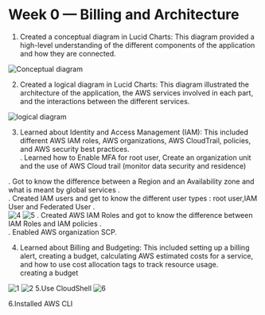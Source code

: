 # Week 0 — Billing and Architecture
1. Created a conceptual diagram in Lucid Charts: This diagram provided a high-level understanding of the different components of the application and how they are connected.


![Conceptual diagram](https://user-images.githubusercontent.com/80603078/219983340-c855d4c4-8016-4ea6-b66d-8b8bf5dabaa4.PNG)

2. Created a logical diagram in Lucid Charts: This diagram illustrated the architecture of the application, the AWS services involved in each part, and the interactions between the different services.
 
![logical diagram](https://user-images.githubusercontent.com/80603078/219983350-1e5a2df1-4b46-40f4-8a4a-3295440d0b07.PNG)


3. Learned about Identity and Access Management (IAM): This included different AWS IAM roles, AWS organizations, AWS CloudTrail, policies, and AWS security best      practices.<br>
 . Learned how to Enable MFA for root user, Create an organization unit and the use of AWS Cloud trail (monitor data security and residence)<br>


 . Got to know the difference between a Region and an Availability zone and what is meant by global services .<br>
 . Created IAM users and get to know the different user types : root user,IAM User and Federated User .<br>
  ![4](https://user-images.githubusercontent.com/80603078/225152048-329632d3-ade3-45ae-a48d-3cc10486b7a4.PNG)
  ![5](https://user-images.githubusercontent.com/80603078/225152091-34e4ecb7-ebc7-4954-a8a8-9c854fcb398d.PNG)
 . Created AWS IAM Roles and got to know the difference between IAM Roles and IAM policies .<br>
 . Enabled AWS organization SCP.<br>
            

4. Learned about Billing and Budgeting: This included setting up a billing alert, creating a budget, calculating AWS estimated costs for a service, and how to use cost allocation tags to track resource usage.<br>
creating a budget<br>

![1](https://user-images.githubusercontent.com/80603078/224849393-1e6db607-3139-4660-ab11-fd06a0bd1361.PNG)
![2](https://user-images.githubusercontent.com/80603078/224851149-34ef3b80-dbc9-4d58-9efe-f5ac98596300.PNG)
5.Use CloudShell
![6](https://user-images.githubusercontent.com/80603078/225162826-ffb6fe56-cb53-484e-9d9e-4e788e22cb5a.PNG)

6.Installed AWS CLI
